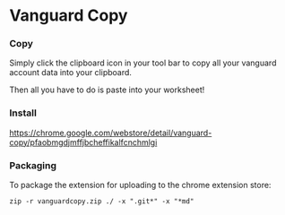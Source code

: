 # Vanguard Copy

### Copy
Simply click the clipboard icon in your tool bar to copy all your vanguard account data into your clipboard.

Then all you have to do is paste into your worksheet!

### Install
https://chrome.google.com/webstore/detail/vanguard-copy/pfaobmgdjmffjbcheffikalfcnchmlgi

### Packaging
To package the extension for uploading to the chrome extension store:
```
zip -r vanguardcopy.zip ./ -x ".git*" -x "*md"
``` 
